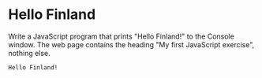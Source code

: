 # Hello Finland
Write a JavaScript program that prints "Hello Finland!" to the Console window.
The web page contains the heading "My first JavaScript exercise", nothing else.
```
Hello Finland!
```